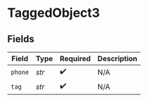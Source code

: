 # TaggedObject3


## Fields

| Field              | Type               | Required           | Description        |
| ------------------ | ------------------ | ------------------ | ------------------ |
| `phone`            | *str*              | :heavy_check_mark: | N/A                |
| `tag`              | *str*              | :heavy_check_mark: | N/A                |